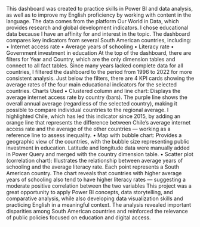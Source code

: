 This dashboard was created to practice skills in Power BI and data analysis, as well as to improve my English proficiency by working with content in the language.
The data comes from the platform Our World in Data, which provides research and global development indicators. I chose educational data because I have an affinity for and interest in the topic.
The dashboard compares key indicators from several South American countries, including:
•	Internet access rate
•	Average years of schooling
•	Literacy rate
•	Government investment in education
At the top of the dashboard, there are filters for Year and Country, which are the only dimension tables and connect to all fact tables. Since many years lacked complete data for all countries, I filtered the dashboard to the period from 1996 to 2022 for more consistent analysis.
Just below the filters, there are 4 KPI cards showing the average rates of the four main educational indicators for the selected countries.
 Charts Used
•	Clustered column and line chart: Displays the average internet access rate by country (bars). The purple line shows the overall annual average (regardless of the selected country), making it possible to compare individual countries to the regional average. I highlighted Chile, which has led this indicator since 2015, by adding an orange line that represents the difference between Chile’s average internet access rate and the average of the other countries — working as a reference line to assess inequality.
•	Map with bubble chart: Provides a geographic view of the countries, with the bubble size representing public investment in education. Latitude and longitude data were manually added in Power Query and merged with the country dimension table.
•	Scatter plot (correlation chart): Illustrates the relationship between average years of schooling and the average literacy rate. Each point represents a South American country. The chart reveals that countries with higher average years of schooling also tend to have higher literacy rates — suggesting a moderate positive correlation between the two variables
This project was a great opportunity to apply Power BI concepts, data storytelling, and comparative analysis, while also developing data visualization skills and practicing English in a meaningful context. The analysis revealed important disparities among South American countries and reinforced the relevance of public policies focused on education and digital access.
 
